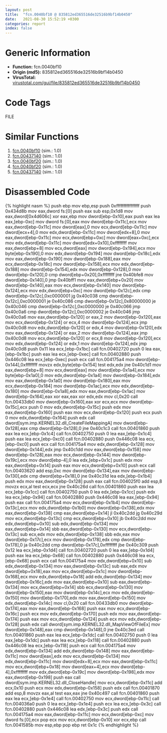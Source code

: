 ```yaml
---
layout: post
title:  "fcn.0040bf10 @ 835812ed365516de32516b9bf14b0450"
date:   2021-08-30 15:52:19 +0300
categories: report
index: false
---
```


# Generic Information
- **Function:** fcn.0040bf10
- **Origin (md5):** 835812ed365516de32516b9bf14b0450
- **VirusTotal:** [virustotal.com/gui/file/835812ed365516de32516b9bf14b0450][virustotal_ref]

# Code Tags
<span class="tag" id="FILE">FILE</span>


# Similar Functions

1. [fcn.0040bf10][similar_1_ref] (sim.: 1.0)
2. [fcn.00437140][similar_2_ref] (sim.: 1.0)
3. [fcn.0040bf20][similar_3_ref] (sim.: 1.0)
4. [fcn.0040bf20][similar_4_ref] (sim.: 1.0)
5. [fcn.00437140][similar_5_ref] (sim.: 1.0)


# Disassembled Code

{% highlight nasm %}
push ebp
mov ebp,esp
push 0xffffffffffffffff
push 0x434d8b
mov eax,dword fs:[0]
push eax
sub esp,0x1d8
mov eax,dword[0x4d606c]
xor eax,ebp
mov dword[ebp-0x10],eax
push eax
lea eax,[ebp-0xc]
mov dword fs:[0],eax
mov dword[ebp-0x11c],ecx
mov eax,dword[ebp-0x11c]
mov dword[eax],0
mov ecx,dword[ebp-0x11c]
mov dword[ecx+4],0
mov edx,dword[ebp-0x11c]
mov dword[edx+8],0
mov eax,dword[ebp-0x11c]
mov ecx,dword[ebp+0xc]
mov dword[eax+0xc],ecx
mov edx,dword[ebp-0x11c]
mov dword[edx+0x10],0xffffffff
mov eax,dword[ebp+8]
mov ecx,dword[eax]
mov dword[ebp-0x194],ecx
mov byte[ebp-0x190],0
mov edx,dword[ebp-0x194]
mov dword[ebp-0x18c],edx
mov eax,dword[ebp-0x190]
mov dword[ebp-0x188],eax
mov ecx,dword[ebp-0x18c]
mov dword[ebp-0x158],ecx
mov edx,dword[ebp-0x188]
mov dword[ebp-0x154],edx
mov dword[ebp-0x128],0
mov dword[ebp-0x120],0
cmp dword[ebp+0x20],0xffffffff
jne 0x40bfe8
mov dword[ebp-0x140],0
jmp 0x40bff1
mov eax,dword[ebp+0x20]
mov dword[ebp-0x140],eax
mov ecx,dword[ebp-0x140]
mov dword[ebp-0x124],ecx
mov edx,dword[ebp+0xc]
mov dword[ebp-0x12c],edx
cmp dword[ebp-0x12c],0xc0000001
jg 0x40c038
cmp dword[ebp-0x12c],0xc0000001
je 0x40c086
cmp dword[ebp-0x12c],0x80000000
je 0x40c046
cmp dword[ebp-0x12c],0xc0000000
je 0x40c066
jmp 0x40c0a6
cmp dword[ebp-0x12c],0xc0000002
je 0x40c046
jmp 0x40c0a6
mov eax,dword[ebp-0x120]
or eax,2
mov dword[ebp-0x120],eax
mov ecx,dword[ebp-0x124]
or ecx,4
mov dword[ebp-0x124],ecx
jmp 0x40c0d8
mov edx,dword[ebp-0x120]
or edx,4
mov dword[ebp-0x120],edx
mov eax,dword[ebp-0x124]
or eax,2
mov dword[ebp-0x124],eax
jmp 0x40c0d8
mov ecx,dword[ebp-0x120]
or ecx,8
mov dword[ebp-0x120],ecx
mov edx,dword[ebp-0x124]
or edx,1
mov dword[ebp-0x124],edx
jmp 0x40c0d8
push 0x11
lea ecx,[ebp-0x1bc]
call fcn.00402720
push 0
lea eax,[ebp-0x1bc]
push eax
lea ecx,[ebp-0xec]
call fcn.00402880
push 0x446c08
lea ecx,[ebp-0xec]
push ecx
call fcn.004175a4
mov dword[ebp-0x144],0xffffffff
movzx edx,byte[ebp-0x154]
test edx,edx
jne 0x40c1d1
mov eax,dword[ebp+8]
mov ecx,dword[eax]
mov dword[ebp-0x1a4],ecx
mov byte[ebp-0x1a0],0
mov edx,dword[ebp-0x1a4]
mov dword[ebp-0x184],edx
mov eax,dword[ebp-0x1a0]
mov dword[ebp-0x180],eax
mov ecx,dword[ebp-0x184]
mov dword[ebp-0x1ac],ecx
mov edx,dword[ebp-0x180]
mov dword[ebp-0x1a8],edx
mov eax,dword[ebp-0x1ac]
mov dword[ebp-0x164],eax
xor eax,eax
xor edx,edx
mov cl,0x20
call fcn.00433db0
mov dword[ebp-0x160],eax
xor ecx,ecx
mov dword[ebp-0x15c],ecx
push 0
mov edx,dword[ebp-0x15c]
push edx
mov eax,dword[ebp-0x160]
push eax
mov ecx,dword[ebp-0x120]
push ecx
push 0
mov edx,dword[ebp-0x164]
push edx
call dword[sym.imp.KERNEL32.dll_CreateFileMappingA]
mov dword[ebp-0x128],eax
cmp dword[ebp-0x128],0
jne 0x40c1c3
call fcn.00401860
push eax
lea ecx,[ebp-0x1c4]
call fcn.00402750
push 0
lea eax,[ebp-0x1c4]
push eax
lea ecx,[ebp-0xc0]
call fcn.00402880
push 0x446c08
lea ecx,[ebp-0xc0]
push ecx
call fcn.004175a4
mov edx,dword[ebp-0x128]
mov dword[ebp-0x144],edx
jmp 0x40c1dd
mov eax,dword[ebp-0x158]
mov dword[ebp-0x128],eax
mov ecx,dword[ebp-0x144]
mov dword[ebp-0x19c],ecx
mov dword[ebp-4],0
lea edx,[ebp+0x1c]
push edx
mov eax,dword[ebp+0x14]
push eax
mov ecx,dword[ebp+0x10]
push ecx
call fcn.00403620
add esp,0xc
mov dword[ebp-0x134],eax
mov dword[ebp-0x130],edx
cmp dword[ebp+0x18],0
jne 0x40c31d
lea edx,[ebp-0x1b4]
push edx
mov eax,dword[ebp-0x128]
push eax
call fcn.004025f0
add esp,8
movzx ecx,al
test ecx,ecx
jne 0x40c26d
call fcn.00401860
push eax
lea ecx,[ebp-0x1cc]
call fcn.00402750
push 0
lea edx,[ebp-0x1cc]
push edx
lea ecx,[ebp-0x94]
call fcn.00402880
push 0x446c08
lea eax,[ebp-0x94]
push eax
call fcn.004175a4
mov ecx,dword[ebp-0x1b4]
mov dword[ebp-0x13c],ecx
mov edx,dword[ebp-0x1b0]
mov dword[ebp-0x138],edx
mov eax,dword[ebp-0x138]
cmp eax,dword[ebp+0x14]
jl 0x40c2dd
jg 0x40c29d
mov ecx,dword[ebp-0x13c]
cmp ecx,dword[ebp+0x10]
jb 0x40c2dd
mov edx,dword[ebp+0x10]
sub edx,dword[ebp-0x134]
mov eax,dword[ebp+0x14]
sbb eax,dword[ebp-0x130]
mov ecx,dword[ebp-0x13c]
sub ecx,edx
mov edx,dword[ebp-0x138]
sbb edx,eax
mov dword[ebp-0x17c],ecx
mov dword[ebp-0x178],edx
cmp dword[ebp-0x178],0
ja 0x40c2dd
cmp dword[ebp-0x17c],0xffffffff
jbe 0x40c309
push 0x12
lea ecx,[ebp-0x1d4]
call fcn.00402720
push 0
lea eax,[ebp-0x1d4]
push eax
lea ecx,[ebp-0x68]
call fcn.00402880
push 0x446c08
lea ecx,[ebp-0x68]
push ecx
call fcn.004175a4
mov edx,dword[ebp+0x10]
sub edx,dword[ebp-0x134]
mov eax,dword[ebp-0x13c]
sub eax,edx
mov dword[ebp+0x18],eax
mov ecx,dword[ebp+0x1c]
mov dword[ebp-0x168],ecx
mov edx,dword[ebp+0x18]
add edx,dword[ebp-0x134]
mov dword[ebp-0x16c],edx
mov eax,dword[ebp+0x10]
sub eax,dword[ebp-0x134]
mov ecx,dword[ebp+0x14]
sbb ecx,dword[ebp-0x130]
mov dword[ebp-0x150],eax
mov dword[ebp-0x14c],ecx
mov edx,dword[ebp-0x150]
mov dword[ebp-0x170],edx
mov eax,dword[ebp-0x150]
mov edx,dword[ebp-0x14c]
mov cl,0x20
call fcn.00433db0
mov dword[ebp-0x174],eax
mov eax,dword[ebp-0x168]
push eax
mov ecx,dword[ebp-0x16c]
push ecx
mov edx,dword[ebp-0x170]
push edx
mov eax,dword[ebp-0x174]
push eax
mov ecx,dword[ebp-0x124]
push ecx
mov edx,dword[ebp-0x128]
push edx
call dword[sym.imp.KERNEL32.dll_MapViewOfFileEx]
mov dword[ebp-0x148],eax
cmp dword[ebp-0x148],0
jne 0x40c3ed
call fcn.00401860
push eax
lea ecx,[ebp-0x1dc]
call fcn.00402750
push 0
lea eax,[ebp-0x1dc]
push eax
lea ecx,[ebp-0x118]
call fcn.00402880
push 0x446c08
lea ecx,[ebp-0x118]
push ecx
call fcn.004175a4
mov edx,dword[ebp-0x134]
add edx,dword[ebp-0x148]
mov eax,dword[ebp-0x11c]
mov dword[eax],edx
mov ecx,dword[ebp-0x134]
mov edx,dword[ebp-0x11c]
mov dword[edx+8],ecx
mov eax,dword[ebp-0x11c]
mov ecx,dword[ebp+0x18]
mov dword[eax+4],ecx
mov dword[ebp-4],0xffffffff
mov edx,dword[ebp-0x19c]
mov dword[ebp-0x198],edx
mov eax,dword[ebp-0x198]
push eax
call dword[sym.imp.KERNEL32.dll_CloseHandle]
mov ecx,dword[ebp-0x11c]
add ecx,0x10
push ecx
mov edx,dword[ebp-0x158]
push edx
call fcn.00401870
add esp,8
movzx eax,al
test eax,eax
jne 0x40c497
call fcn.00401860
push eax
lea ecx,[ebp-0x1e4]
call fcn.00402750
mov ecx,dword[ebp-0x11c]
call fcn.004036a0
push 0
lea ecx,[ebp-0x1e4]
push ecx
lea ecx,[ebp-0x3c]
call fcn.00402880
push 0x446c08
lea edx,[ebp-0x3c]
push edx
call fcn.004175a4
mov eax,dword[ebp-0x11c]
mov ecx,dword[ebp-0xc]
mov dword fs:[0],ecx
pop ecx
mov ecx,dword[ebp-0x10]
xor ecx,ebp
call fcn.0041585b
mov esp,ebp
pop ebp
ret 0x1c
{% endhighlight %}


[similar_1_ref]: /report/fcn.0040bf10@ed513abc569bc29389208199ec389a34
[similar_2_ref]: /report/fcn.00437140@c3e75e66a9297b866fc9ca207295f578
[similar_3_ref]: /report/fcn.0040bf20@5e50a67c7e8dbb50c23acbc92eb08f0e
[similar_4_ref]: /report/fcn.0040bf20@adc325bca51b67a67785e7e986af8b4d
[similar_5_ref]: /report/fcn.00437140@760a45116a518f27b0189aa06ac7598f
[virustotal_ref]: https://www.virustotal.com/gui/file/835812ed365516de32516b9bf14b0450